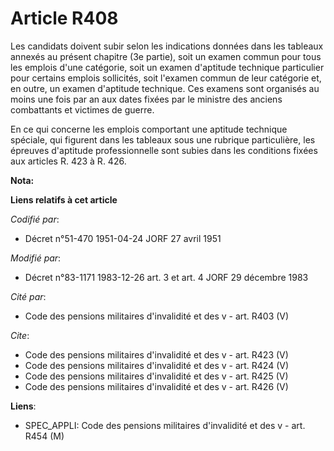 # Article R408

Les candidats doivent subir selon les indications données dans les tableaux annexés au présent chapitre (3e partie), soit un
examen commun pour tous les emplois d'une catégorie, soit un examen d'aptitude technique particulier pour certains emplois
sollicités, soit l'examen commun de leur catégorie et, en outre, un examen d'aptitude technique. Ces examens sont organisés
au moins une fois par an aux dates fixées par le ministre des anciens combattants et victimes de guerre.

En ce qui concerne les emplois comportant une aptitude technique spéciale, qui figurent dans les tableaux sous une rubrique
particulière, les épreuves d'aptitude professionnelle sont subies dans les conditions fixées aux articles R. 423 à R. 426.

**Nota:**



**Liens relatifs à cet article**

_Codifié par_:

  - Décret n°51-470 1951-04-24 JORF 27 avril 1951

_Modifié par_:

  - Décret n°83-1171 1983-12-26 art. 3 et art. 4 JORF 29 décembre 1983

_Cité par_:

  - Code des pensions militaires d'invalidité et des v - art. R403 (V)

_Cite_:

  - Code des pensions militaires d'invalidité et des v - art. R423 (V)
  - Code des pensions militaires d'invalidité et des v - art. R424 (V)
  - Code des pensions militaires d'invalidité et des v - art. R425 (V)
  - Code des pensions militaires d'invalidité et des v - art. R426 (V)

**Liens**:

  - SPEC_APPLI: Code des pensions militaires d'invalidité et des v - art. R454 (M)
